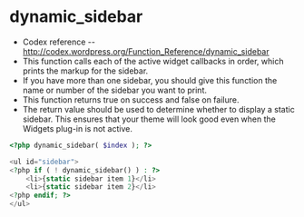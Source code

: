 # dynamic_sidebar
- Codex reference -- http://codex.wordpress.org/Function_Reference/dynamic_sidebar
- This function calls each of the active widget callbacks in order, which prints the markup for the sidebar. 
- If you have more than one sidebar, you should give this function the name or number of the sidebar you want to print. 
- This function returns true on success and false on failure.
- The return value should be used to determine whether to display a static sidebar. This ensures that your theme will look good even when the Widgets plug-in is not active.

```php
<?php dynamic_sidebar( $index ); ?>
```

```php
<ul id="sidebar">
<?php if ( ! dynamic_sidebar() ) : ?>
    <li>{static sidebar item 1}</li>
    <li>{static sidebar item 2}</li>
<?php endif; ?>
</ul>
```